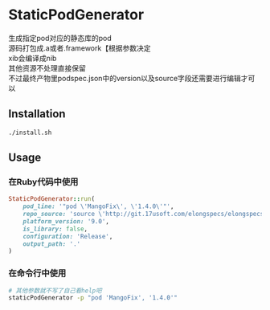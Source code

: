 # StaticPodGenerator

生成指定pod对应的静态库的pod  
源码打包成.a或者.framework【根据参数决定  
xib会编译成nib  
其他资源不处理直接保留  
不过最终产物里podspec.json中的version以及source字段还需要进行编辑才可以

## Installation

```bash
./install.sh
```

## Usage

### 在Ruby代码中使用
```ruby
StaticPodGenerator::run(
    pod_line: '"pod \'MangoFix\', \'1.4.0\'"',
    repo_source: 'source \'http://git.17usoft.com/elongspecs/elongspecs.git\'',
    platform_version: '9.0',
    is_library: false,
    configuration: 'Release',
    output_path: '.'
)
```

### 在命令行中使用
```bash
# 其他参数就不写了自己看help吧
staticPodGenerator -p "pod 'MangoFix', '1.4.0'"
```
